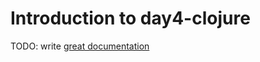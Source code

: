 # Introduction to day4-clojure

TODO: write [great documentation](http://jacobian.org/writing/what-to-write/)
